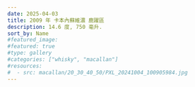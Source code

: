 ```yaml
---
date: 2025-04-03
title: 2009 年 卡本內蘇維濃 鹿躍區
description: 14.6 度, 750 毫升.
sort_by: Name
#featured_image: 
#featured: true
#type: gallery
#categories: ["whisky", "macallan"]
#resources:
#  - src: macallan/20_30_40_50/PXL_20241004_100905984.jpg
---
```

